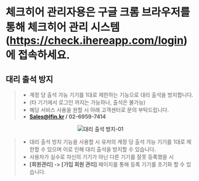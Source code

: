 # 체크히어 관리자용은 구글 크롬 브라우저를 통해 체크히어 관리 시스템 (https://check.ihereapp.com/login) 에 접속하세요.
## 대리 출석 방지

> * 계정 당 출석 가능 기기를 1대로 제한하는 기능으로 대리 출석을 방지합니다.
> * (타 기기에서 로그인 까지는 가능하나, 출석은 불가능)
> * 해당 서비스 사용을 원할 시 아래 고객센터로 문의 부탁드립니다.
> * **Sales@lfin.kr / 02-6959-7414**

<p align = "center">
<img alt="대리 출석 방지-01" src="https://github.com/user-attachments/assets/c23ab162-3da7-41bb-8eb7-d720f9f51a19">

> * 대리 출석 방지 기능을 사용할 시 유저의  계정 당 출석 가능 기기를 1대로 제한할 수 있으며 이로 인해 대리 출석을 방지할 수 있습니다.
> * 사용자가 실수로 자신의 기기가 아닌 다른 기기를 잘못 등록했을 시
> * **[회원관리] -> [가입 회원 관리]** 페이지를 통해 등록 기기를 초기화 할 수 있습니다.
